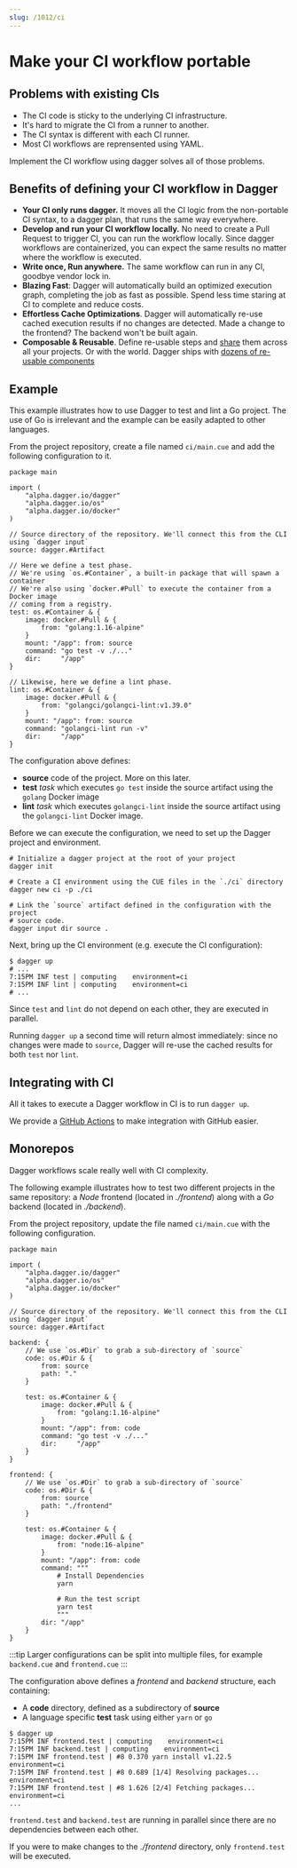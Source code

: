 ```yaml
---
slug: /1012/ci
---
```


# Make your CI workflow portable

## Problems with existing CIs

- The CI code is sticky to the underlying CI infrastructure.
- It's hard to migrate the CI from a runner to another.
- The CI syntax is different with each CI runner.
- Most CI workflows are reprensented using YAML.

Implement the CI workflow using dagger solves all of those problems.

## Benefits of defining your CI workflow in Dagger

- **Your CI only runs dagger.** It moves all the CI logic from the non-portable
  CI syntax, to a dagger plan, that runs the same way everywhere.
- **Develop and run your CI workflow locally.** No need to create a Pull Request
  to trigger CI, you can run the workflow locally. Since dagger workflows
  are containerized, you can expect the same results no matter where the workflow is executed.
- **Write once, Run anywhere.** The same workflow can run in any CI, goodbye
  vendor lock in.
- **Blazing Fast**: Dagger will automatically build an optimized execution
  graph, completing the job as fast as possible. Spend less time staring at CI to
  complete and reduce costs.
- **Effortless Cache Optimizations**. Dagger will automatically
  re-use cached execution results if no changes are detected. Made a change to the
  frontend? The backend won't be built again.
- **Composable & Reusable**. Define re-usable steps and [share](../learn/1010-dev-cue-package.md) them across all
  your projects. Or with the world. Dagger
  ships with [dozens of re-usable components](../reference/README.md)

## Example

This example illustrates how to use Dagger to test and lint a Go project. The
use of Go is irrelevant and the example can be easily adapted to other languages.

From the project repository, create a file named `ci/main.cue` and add the
following configuration to it.

```cue title="ci/main.cue"
package main

import (
    "alpha.dagger.io/dagger"
    "alpha.dagger.io/os"
    "alpha.dagger.io/docker"
)

// Source directory of the repository. We'll connect this from the CLI using `dagger input`
source: dagger.#Artifact

// Here we define a test phase.
// We're using `os.#Container`, a built-in package that will spawn a container
// We're also using `docker.#Pull` to execute the container from a Docker image
// coming from a registry.
test: os.#Container & {
    image: docker.#Pull & {
        from: "golang:1.16-alpine"
    }
    mount: "/app": from: source
    command: "go test -v ./..."
    dir:     "/app"
}

// Likewise, here we define a lint phase.
lint: os.#Container & {
    image: docker.#Pull & {
        from: "golangci/golangci-lint:v1.39.0"
    }
    mount: "/app": from: source
    command: "golangci-lint run -v"
    dir:     "/app"
}
```

The configuration above defines:

- **source** code of the project. More on this later.
- **test** _task_ which executes `go test` inside the source artifact
  using the `golang` Docker image
- **lint** _task_ which executes `golangci-lint` inside the source artifact
  using the `golangci-lint` Docker image.

Before we can execute the configuration, we need to set up the Dagger project and environment.

```shell
# Initialize a dagger project at the root of your project
dagger init

# Create a CI environment using the CUE files in the `./ci` directory
dagger new ci -p ./ci

# Link the `source` artifact defined in the configuration with the project
# source code.
dagger input dir source .
```

Next, bring up the CI environment (e.g. execute the CI configuration):

```shell
$ dagger up
# ...
7:15PM INF test | computing    environment=ci
7:15PM INF lint | computing    environment=ci
# ...
```

Since `test` and `lint` do not depend on each other, they are executed in
parallel.

Running `dagger up` a second time will return almost immediately: since no
changes were made to `source`, Dagger will re-use the cached results for both `test` nor `lint`.

## Integrating with CI

All it takes to execute a Dagger workflow in CI is to run `dagger up`.

We provide a [GitHub Actions](../learn/1009-github-actions.md) to make
integration with GitHub easier.

## Monorepos

Dagger workflows scale really well with CI complexity.

The following example illustrates how to test two different projects in the same
repository: a _Node_ frontend (located in _./frontend_) along with a _Go_ backend (located in _./backend_).

From the project repository, update the file named `ci/main.cue` with the
following configuration.

```cue title="ci/main.cue"
package main

import (
    "alpha.dagger.io/dagger"
    "alpha.dagger.io/os"
    "alpha.dagger.io/docker"
)

// Source directory of the repository. We'll connect this from the CLI using `dagger input`
source: dagger.#Artifact

backend: {
    // We use `os.#Dir` to grab a sub-directory of `source`
    code: os.#Dir & {
        from: source
        path: "."
    }

    test: os.#Container & {
        image: docker.#Pull & {
            from: "golang:1.16-alpine"
        }
        mount: "/app": from: code
        command: "go test -v ./..."
        dir:     "/app"
    }
}

frontend: {
    // We use `os.#Dir` to grab a sub-directory of `source`
    code: os.#Dir & {
        from: source
        path: "./frontend"
    }

    test: os.#Container & {
        image: docker.#Pull & {
            from: "node:16-alpine"
        }
        mount: "/app": from: code
        command: """
            # Install Dependencies
            yarn

            # Run the test script
            yarn test
            """
        dir: "/app"
    }
}
```

:::tip
Larger configurations can be split into multiple files, for example `backend.cue` and `frontend.cue`
:::

The configuration above defines a _frontend_ and _backend_ structure, each
containing:

- A **code** directory, defined as a subdirectory of **source**
- A language specific **test** task using either `yarn` or `go`

```shell
$ dagger up
7:15PM INF frontend.test | computing    environment=ci
7:15PM INF backend.test | computing    environment=ci
7:15PM INF frontend.test | #8 0.370 yarn install v1.22.5    environment=ci
7:15PM INF frontend.test | #8 0.689 [1/4] Resolving packages...    environment=ci
7:15PM INF frontend.test | #8 1.626 [2/4] Fetching packages...    environment=ci
...
```

`frontend.test` and `backend.test` are running in parallel since there are no
dependencies between each other.

If you were to make changes to the _./frontend_ directory, only
`frontend.test` will be executed.

